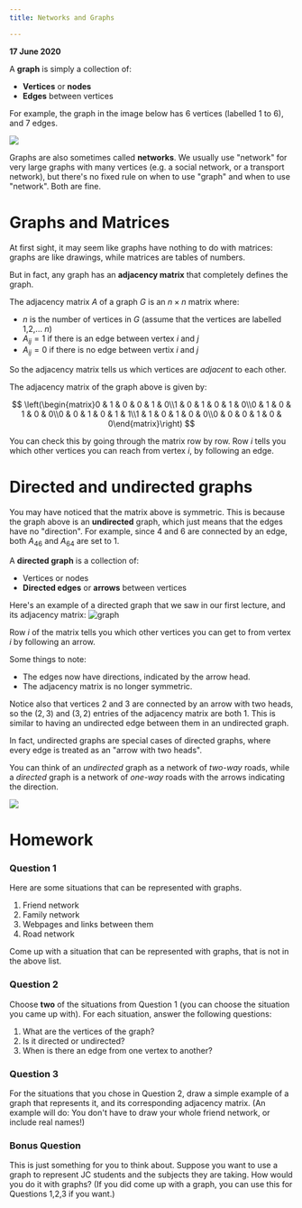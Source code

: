 ```yaml
---
title: Networks and Graphs

---
```

**17 June 2020**

A **graph** is simply a collection of:
- **Vertices** or **nodes**
- **Edges** between vertices

For example, the graph in the image below has 6 vertices (labelled 1 to 6), and 7 edges.

![](https://upload.wikimedia.org/wikipedia/commons/thumb/5/5b/6n-graf.svg/320px-6n-graf.svg.png)

Graphs are also sometimes called **networks**. We usually use "network" for very large graphs with many vertices (e.g. a social network, or a transport network), but there's no fixed rule on when to use "graph" and when to use "network". Both are fine.

# Graphs and Matrices

At first sight, it may seem like graphs have nothing to do with matrices: graphs are like drawings, while matrices are tables of numbers.

But in fact, any graph has an **adjacency matrix** that completely defines the graph.

The adjacency matrix $A$ of a graph $G$ is an $n \times n$ matrix where:
- $n$ is the number of vertices in $G$ (assume that the vertices are labelled 1,2,... $n$)
- $A_{ij} = 1$ if there is an edge between vertex $i$ and $j$
- $A_{ij} = 0$ if there is no edge between vertix $i$ and $j$

So the adjacency matrix tells us which vertices are *adjacent* to each other.

The adjacency matrix of the graph above is given by:

$$
\left(\begin{matrix}0 & 1 & 0 & 0 & 1 & 0\\1 & 0 & 1 & 0 & 1 & 0\\0 & 1 & 0 & 1 & 0 & 0\\0 & 0 & 1 & 0 & 1 & 1\\1 & 1 & 0 & 1 & 0 & 0\\0 & 0 & 0 & 1 & 0 & 0\end{matrix}\right)
$$

You can check this by going through the matrix row by row. Row $i$ tells you which other vertices you can reach from vertex $i$, by following an edge.

# Directed and undirected graphs

You may have noticed that the matrix above is symmetric. This is because the graph above is an **undirected** graph, which just means that the edges have no "direction". For example, since $4$ and $6$ are connected by an edge, both $A_{46}$ and $A_{64}$ are set to $1$.

A **directed graph** is a collection of:
- Vertices or nodes
- **Directed edges** or **arrows** between vertices

Here's an example of a directed graph that we saw in our first lecture, and its adjacency matrix:
![graph](https://ycpcs.github.io/cs360-spring2019/lectures/images/lecture15/adjmatexample.png)

Row $i$ of the matrix tells you which other vertices you can get to from vertex $i$ by following an arrow.

Some things to note:
- The edges now have directions, indicated by the arrow head.
- The adjacency matrix is no longer symmetric.

Notice also that vertices 2 and 3 are connected by an arrow with two heads, so the $(2,3)$ and $(3,2)$ entries of the adjacency matrix are both $1$. This is similar to having an undirected edge between them in an undirected graph.

In fact, undirected graphs are special cases of directed graphs, where every edge is treated as an "arrow with two heads".

You can think of an *undirected* graph as a network of *two-way* roads, while a *directed* graph is a network of *one-way* roads with the arrows indicating the direction.

![](https://upload.wikimedia.org/wikipedia/commons/thumb/2/2e/Singapore_road_sign_-_Informatory_-_One_way_street_to_the_right.svg/240px-Singapore_road_sign_-_Informatory_-_One_way_street_to_the_right.svg.png)

# Homework

### Question 1
Here are some situations that can be represented with graphs.

1. Friend network
2. Family network
3. Webpages and links between them
4. Road network

Come up with a situation that can be represented with graphs, that is not in the above list.

### Question 2
Choose **two** of the situations from Question 1 (you can choose the situation you came up with). For each situation, answer the following questions:

1. What are the vertices of the graph?
2. Is it directed or undirected?
3. When is there an edge from one vertex to another?

### Question 3
For the situations that you chose in Question 2, draw a simple example of a graph that represents it, and its corresponding adjacency matrix. (An example will do: You don't have to draw your whole friend network, or include real names!)

### Bonus Question
This is just something for you to think about. Suppose you want to use a graph to represent JC students and the subjects they are taking. How would you do it with graphs? (If you did come up with a graph, you can use this for Questions 1,2,3 if you want.)
